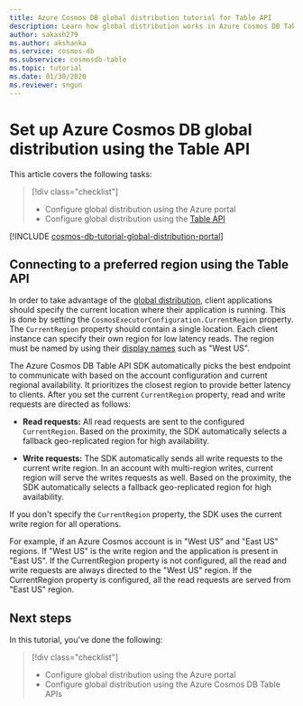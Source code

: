 ```yaml
---
title: Azure Cosmos DB global distribution tutorial for Table API
description: Learn how global distribution works in Azure Cosmos DB Table API accounts and how to configure the preferred list of regions
author: sakash279
ms.author: akshanka
ms.service: cosmos-db
ms.subservice: cosmosdb-table
ms.topic: tutorial
ms.date: 01/30/2020
ms.reviewer: sngun
---
```

# Set up Azure Cosmos DB global distribution using the Table API

This article covers the following tasks: 

> [!div class="checklist"]
> * Configure global distribution using the Azure portal
> * Configure global distribution using the [Table API](table-introduction.md)

[!INCLUDE [cosmos-db-tutorial-global-distribution-portal](../../includes/cosmos-db-tutorial-global-distribution-portal.md)]


## Connecting to a preferred region using the Table API

In order to take advantage of the [global distribution](distribute-data-globally.md), client applications should specify the current location where their application is running. This is done by setting the `CosmosExecutorConfiguration.CurrentRegion` property. The `CurrentRegion` property should contain a single location. Each client instance can specify their own region for low latency reads. The region must be named by using their [display names](/previous-versions/azure/reference/gg441293(v=azure.100)) such as "West US". 

The Azure Cosmos DB Table API SDK automatically picks the best endpoint to communicate with based on the account configuration and current regional availability. It prioritizes the closest region to provide better latency to clients. After you set the current `CurrentRegion` property, read and write requests are directed as follows:

* **Read requests:** All read requests are sent to the configured `CurrentRegion`. Based on the proximity, the SDK automatically selects a fallback geo-replicated region for high availability.

* **Write requests:** The SDK automatically sends all write requests to the current write region. In an account with multi-region writes, current region will serve the writes requests as well. Based on the proximity, the SDK automatically selects a fallback geo-replicated region for high availability.

If you don't specify the `CurrentRegion` property, the SDK uses the current write region for all operations.

For example, if an Azure Cosmos account is in "West US" and "East US" regions. If "West US" is the write region and the application is present in "East US". If the CurrentRegion property is not configured, all the read and write requests are always directed to the "West US" region. If the CurrentRegion property is configured, all the read requests are served from "East US" region.

## Next steps

In this tutorial, you've done the following:

> [!div class="checklist"]
> * Configure global distribution using the Azure portal
> * Configure global distribution using the Azure Cosmos DB Table APIs